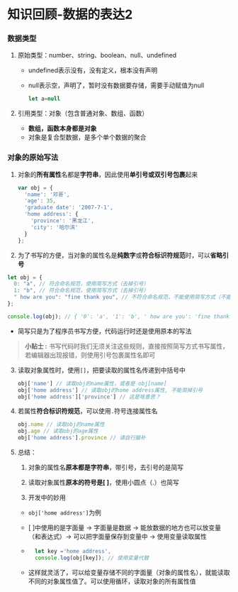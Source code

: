# 知识回顾-数据的表达2

### 数据类型

1. 原始类型：number、string、boolean、null、undefined

    - undefined表示没有，没有定义，根本没有声明

    - null表示空，声明了，暂时没有数据要存储，需要手动赋值为null

        ```js
        let a=null
        ```

2. 引用类型：对象（包含普通对象、数组、函数）
    - **数组，函数本身都是对象**
    - 对象是复合型数据，是多个单个数据的聚合

### 对象的原始写法

1. 对象的**所有属性**名都是**字符串**，因此使用**单引号或双引号包裹**起来

    ```js
    var obj = {
      'name': '邓哥',
      'age': 35,
      'graduate date': '2007-7-1',
      'home address': {
        'province': '黑龙江',
        'city': '哈尔滨'
      }
    };
    ```

    

2. 为了书写的方便，当对象的属性名是**纯数字**或**符合标识符规范**时，可以**省略引号**

  ```js
  let obj = {
    0: "a", // 符合命名规范，使用简写方式（去掉引号）
    1: "b", // 符合命名规范，使用简写方式（去掉引号）
    " how are you": "fine thank you", // 不符合命名规范，不能使用简写方式（不能去掉引号）
  };
  
  console.log(obj); // { '0': 'a', '1': 'b', ' how are you': 'fine thank you' }
  ```

  - 简写只是为了程序员书写方便，代码运行时还是使用原本的写法

  > **小贴士 :**
  > 书写代码时我们无须关注这些规则，直接按照简写方式书写属性，若编辑器出现报错，则使用引号包裹属性名即可


3. 读取对象属性时，使用`[]`，把要读取的属性名传递到中括号中

    ```js
    obj['name'] // 读取obj的name属性，或者是 obj[name] 
    obj['home address'] // 读取obj的home address属性, 不能简掉引号
    obj['home address']['province'] // 这是啥意思？
    ```

4. 若属性**符合标识符规范**，可以使用`.`符号连接属性名

    ```js
    obj.name // 读取obj的name属性
    obj.age // 读取obj的age属性
    obj['home address'].province // 请自行脑补
    ```


5. 总结：

    1. 对象的属性名**原本都是字符串**，带引号，去引号的是简写

    2. 读取对象属性**原本的符号是[ ]**，使用小圆点（.）也简写

    3. 开发中的妙用

    - `obj['home address']`为例

    - [ ]中使用的是字面量 -> 字面量是数据 -> 能放数据的地方也可以放变量（和表达式）-> 可以把字面量保存到变量中 -> 使用变量读取属性

    - ```js
        let key ='home address',
        console.log(obj[key]); // 使用变量代替
        ```

    - 这样就灵活了，可以给变量存储不同的字面量（对象的属性名），就能读取不同的对象属性值了。可以使用循环，读取对象的所有属性值

    

    

